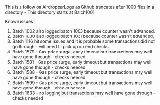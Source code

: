 This is a follow on AirdropperLogs as Github truncates after 1000 files in a directory - This directory starts at Batch1001

Known issues

1. Batch 1002 also logged batch 1003 because counter wasn't advanced.
2. Batch 1030 also logged batch 1031 because counter wasn't advanced.
3. Batch 1116 hit some issues and it is probable some transactions did not go through - will need to pick up on end checks.
4. Batch 1579 - Gas price surge, early timeout but transactions may well have gone through - checks needed
5. Batch 1581 - Gas price surge, early timeout but transactions may well have gone through - checks needed
6. Batch 1588 - Gas price surge, early timeout but transactions may well have gone through - checks needed
7. Batch 1599 - Gas price surge, early timeout but transactions may well have gone through - checks needed
8. Batch 1633 - no logging but transactions may well have gone through - checks needed


